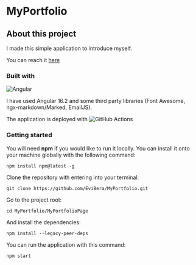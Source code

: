 # MyPortfolio



## About this project

I made this simple application to introduce myself. 



You can reach it [here](https://evibera.github.io/MyPortfolio)




### Built with

![Angular](https://camo.githubusercontent.com/bacdca35c8a78ba29d82e45df864b3d29818db289207bbdca4ce6a9360436c21/68747470733a2f2f696d672e736869656c64732e696f2f62616467652f616e67756c61722d2532334444303033312e7376673f7374796c653d666f722d7468652d6261646765266c6f676f3d616e67756c6172266c6f676f436f6c6f723d7768697465)

I have used Angular 16.2 and some third party libraries (Font Awesome, ngx-markdown/Marked, EmailJS).

The application is deployed with ![GitHub Actions](https://img.shields.io/badge/github%20actions-%232671E5.svg?style=for-the-badge&logo=githubactions&logoColor=white)



### Getting started

You will need **npm** if you would like to run it locally. You can install it onto your machine globally with the following command:

```
npm install npm@latest -g
```



Clone the repository with entering into your terminal:

```
git clone https://github.com/EviBera/MyPortfolio.git
```



Go to the project root:

```
cd MyPortfolio/MyPortfolioPage
```



And install the dependencies:

```
npm install --legacy-peer-deps
```



You can run the application with this command:

```
npm start
```



